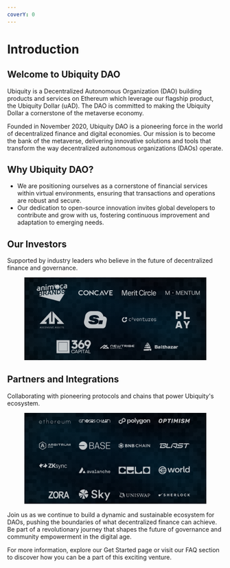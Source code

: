 ```yaml
---
coverY: 0
---
```


# Introduction

## **Welcome to Ubiquity DAO**

Ubiquity is a Decentralized Autonomous Organization (DAO) building products and services on Ethereum which leverage our flagship product, the Ubiquity Dollar (uAD). The DAO is committed to making the Ubiquity Dollar a cornerstone of the metaverse economy.

Founded in November 2020, Ubiquity DAO is a pioneering force in the world of decentralized finance and digital economies. Our mission is to become the bank of the metaverse, delivering innovative solutions and tools that transform the way decentralized autonomous organizations (DAOs) operate.

## Why Ubiquity DAO?

* We are positioning ourselves as a cornerstone of financial services within virtual environments, ensuring that transactions and operations are robust and secure.
* Our dedication to open-source innovation invites global developers to contribute and grow with us, fostering continuous improvement and adaptation to emerging needs.

## Our Investors

Supported by industry leaders who believe in the future of decentralized finance and governance.

<figure><img src=".gitbook/assets/image (13).png" alt=""><figcaption></figcaption></figure>

## Partners and Integrations

Collaborating with pioneering protocols and chains that power Ubiquity's ecosystem.

<figure><img src=".gitbook/assets/image (14).png" alt=""><figcaption></figcaption></figure>

Join us as we continue to build a dynamic and sustainable ecosystem for DAOs, pushing the boundaries of what decentralized finance can achieve. Be part of a revolutionary journey that shapes the future of governance and community empowerment in the digital age.

For more information, explore our Get Started page or visit our FAQ section to discover how you can be a part of this exciting venture.
